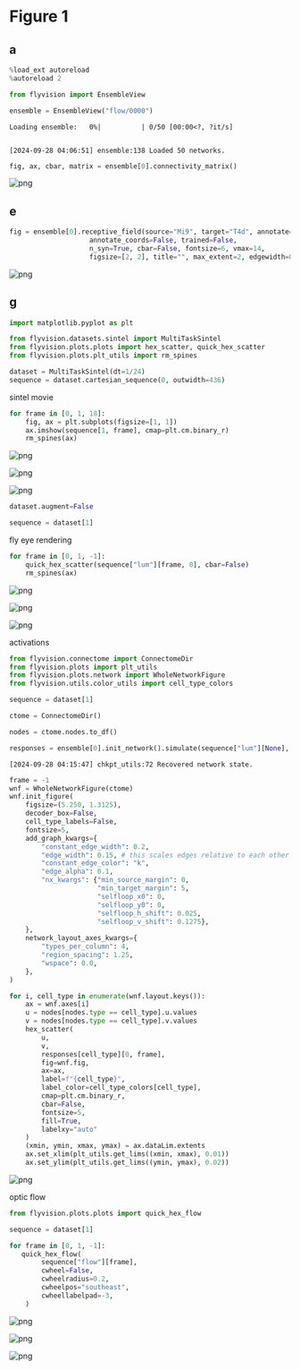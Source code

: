 # Figure 1

## a


```python
%load_ext autoreload
%autoreload 2

from flyvision import EnsembleView
```


```python
ensemble = EnsembleView("flow/0000")
```


    Loading ensemble:   0%|          | 0/50 [00:00<?, ?it/s]


    [2024-09-28 04:06:51] ensemble:138 Loaded 50 networks.



```python
fig, ax, cbar, matrix = ensemble[0].connectivity_matrix()
```


    
![png](figure_01_fly_visual_system_files/figure_01_fly_visual_system_4_0.png)
    


## e


```python
fig = ensemble[0].receptive_field(source="Mi9", target="T4d", annotate=True,
                    annotate_coords=False, trained=False,
                    n_syn=True, cbar=False, fontsize=6, vmax=14,
                    figsize=[2, 2], title="", max_extent=2, edgewidth=0.2)
```


    
![png](figure_01_fly_visual_system_files/figure_01_fly_visual_system_6_0.png)
    


## g


```python
import matplotlib.pyplot as plt

from flyvision.datasets.sintel import MultiTaskSintel
from flyvision.plots.plots import hex_scatter, quick_hex_scatter
from flyvision.plots.plt_utils import rm_spines
```


```python
dataset = MultiTaskSintel(dt=1/24)
sequence = dataset.cartesian_sequence(0, outwidth=436)
```

sintel movie


```python
for frame in [0, 1, 18]:
    fig, ax = plt.subplots(figsize=[1, 1])
    ax.imshow(sequence[1, frame], cmap=plt.cm.binary_r)
    rm_spines(ax)
```


    
![png](figure_01_fly_visual_system_files/figure_01_fly_visual_system_11_0.png)
    



    
![png](figure_01_fly_visual_system_files/figure_01_fly_visual_system_11_1.png)
    



    
![png](figure_01_fly_visual_system_files/figure_01_fly_visual_system_11_2.png)
    



```python
dataset.augment=False
```


```python
sequence = dataset[1]
```

fly eye rendering


```python
for frame in [0, 1, -1]:
    quick_hex_scatter(sequence["lum"][frame, 0], cbar=False)
    rm_spines(ax)
```


    
![png](figure_01_fly_visual_system_files/figure_01_fly_visual_system_15_0.png)
    



    
![png](figure_01_fly_visual_system_files/figure_01_fly_visual_system_15_1.png)
    



    
![png](figure_01_fly_visual_system_files/figure_01_fly_visual_system_15_2.png)
    


activations


```python
from flyvision.connectome import ConnectomeDir
from flyvision.plots import plt_utils
from flyvision.plots.network import WholeNetworkFigure
from flyvision.utils.color_utils import cell_type_colors
```


```python
sequence = dataset[1]
```


```python
ctome = ConnectomeDir()
```


```python
nodes = ctome.nodes.to_df()
```


```python
responses = ensemble[0].init_network().simulate(sequence["lum"][None], dt=1/50, as_layer_activity=True)
```

    [2024-09-28 04:15:47] chkpt_utils:72 Recovered network state.



```python
frame = -1
wnf = WholeNetworkFigure(ctome)
wnf.init_figure(
    figsize=(5.250, 1.3125),
    decoder_box=False,
    cell_type_labels=False,
    fontsize=5,
    add_graph_kwargs={
        "constant_edge_width": 0.2,
        "edge_width": 0.15, # this scales edges relative to each other
        "constant_edge_color": "k",
        "edge_alpha": 0.1,
        "nx_kwargs": {"min_source_margin": 0,
                      "min_target_margin": 5,
                      "selfloop_x0": 0,
                      "selfloop_y0": 0,
                      "selfloop_h_shift": 0.025,
                      "selfloop_v_shift": 0.1275},
    },
    network_layout_axes_kwargs={
        "types_per_column": 4,
        "region_spacing": 1.25,
        "wspace": 0.0,
    },
)

for i, cell_type in enumerate(wnf.layout.keys()):
    ax = wnf.axes[i]
    u = nodes[nodes.type == cell_type].u.values
    v = nodes[nodes.type == cell_type].v.values
    hex_scatter(
        u,
        v,
        responses[cell_type][0, frame],
        fig=wnf.fig,
        ax=ax,
        label=f"{cell_type}",
        label_color=cell_type_colors[cell_type],
        cmap=plt.cm.binary_r,
        cbar=False,
        fontsize=5,
        fill=True,
        labelxy="auto"
    )
    (xmin, ymin, xmax, ymax) = ax.dataLim.extents
    ax.set_xlim(plt_utils.get_lims((xmin, xmax), 0.01))
    ax.set_ylim(plt_utils.get_lims((ymin, ymax), 0.02))
```


    
![png](figure_01_fly_visual_system_files/figure_01_fly_visual_system_22_0.png)
    


optic flow


```python
from flyvision.plots.plots import quick_hex_flow
```


```python
sequence = dataset[1]
```


```python
for frame in [0, 1, -1]:
   quick_hex_flow(
        sequence["flow"][frame],
        cwheel=False,
        cwheelradius=0.2,
        cwheelpos="southeast",
        cwheellabelpad=-3,
    )
```


    
![png](figure_01_fly_visual_system_files/figure_01_fly_visual_system_26_0.png)
    



    
![png](figure_01_fly_visual_system_files/figure_01_fly_visual_system_26_1.png)
    



    
![png](figure_01_fly_visual_system_files/figure_01_fly_visual_system_26_2.png)
    

